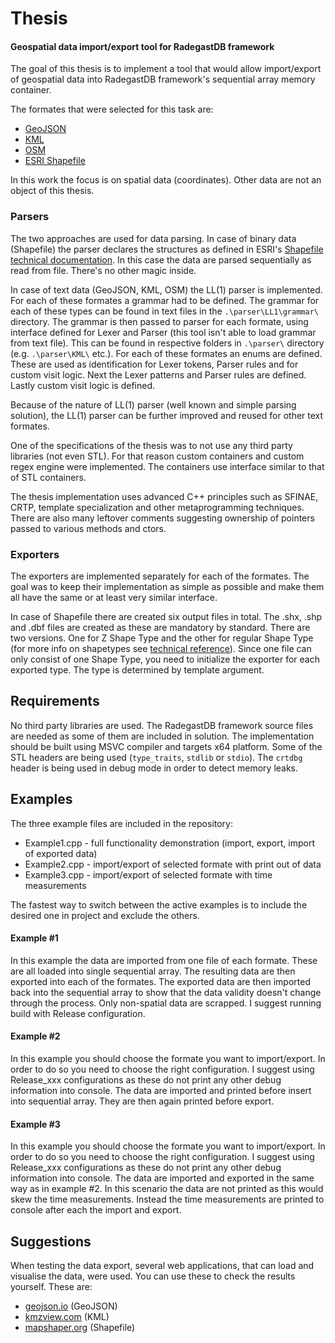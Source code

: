 # Thesis
#### Geospatial data import/export tool for RadegastDB framework

The goal of this thesis is to implement a tool that would allow import/export of geospatial data into RadegastDB framework's sequential array memory container. 

The formates that were selected for this task are:
- [GeoJSON](https://geojson.org/)
- [KML](https://developers.google.com/kml/documentation/kmlreference)
- [OSM](https://wiki.openstreetmap.org/wiki/OSM_XML)
- [ESRI Shapefile](https://en.wikipedia.org/wiki/Shapefile)

In this work the focus is on spatial data (coordinates). Other data are not an object of this thesis.

### Parsers

The two approaches are used for data parsing. In case of binary data (Shapefile) the parser declares the structures as defined in ESRI's [Shapefile technical documentation](https://www.esri.com/content/dam/esrisites/sitecore-archive/Files/Pdfs/library/whitepapers/pdfs/shapefile.pdf). In this case the data are parsed sequentially as read from file. There's no other magic inside.

In case of text data (GeoJSON, KML, OSM) the LL(1) parser is implemented. 
For each of these formates a grammar had to be defined. 
The grammar for each of these types can be found in text files in the `.\parser\LL1\grammar\` directory. 
The grammar is then passed to parser for each formate, using interface defined for Lexer and Parser (this tool isn't able to load grammar from text file).
This can be found in respective folders in `.\parser\` directory (e.g. `.\parser\KML\` etc.). 
For each of these formates an enums are defined. 
These are used as identification for Lexer tokens, Parser rules and for custom visit logic. 
Next the Lexer patterns and Parser rules are defined. 
Lastly custom visit logic is defined.

Because of the nature of LL(1) parser (well known and simple parsing solution), the LL(1) parser can be further improved and reused for other text formates.

One of the specifications of the thesis was to not use any third party libraries (not even STL). For that reason custom containers and custom regex engine were implemented. 
The containers use interface similar to that of STL containers.

The thesis implementation uses advanced C++ principles such as SFINAE, CRTP, template specialization and other metaprogramming techniques.
There are also many leftover comments suggesting ownership of pointers passed to various methods and ctors.

### Exporters

The exporters are implemented separately for each of the formates. 
The goal was to keep their implementation as simple as possible and make them all have the same or at least very similar interface.

In case of Shapefile there are created six output files in total. 
The .shx, .shp and .dbf files are created as these are mandatory by standard. 
There are two versions. 
One for Z Shape Type and the other for regular Shape Type (for more info on shapetypes see [technical reference](https://www.esri.com/content/dam/esrisites/sitecore-archive/Files/Pdfs/library/whitepapers/pdfs/shapefile.pdf)).
Since one file can only consist of one Shape Type, you need to initialize the exporter for each exported type. 
The type is determined by template argument.

## Requirements
No third party libraries are used. The RadegastDB framework source files are needed as some of them are included in solution. The implementation should be built using MSVC compiler and targets x64 platform.
Some of the STL headers are being used (`type_traits`, `stdlib` or `stdio`). The `crtdbg` header is being used in debug mode in order to detect memory leaks.

## Examples

The three example files are included in the repository:
- Example1.cpp - full functionality demonstration (import, export, import of exported data) 
- Example2.cpp - import/export of selected formate with print out of data
- Example3.cpp - import/export of selected formate with time measurements

The fastest way to switch between the active examples is to include the desired one in project and exclude the others.

#### Example #1
In this example the data are imported from one file of each formate. 
These are all loaded into single sequential array. 
The resulting data are then exported into each of the formates.
The exported data are then imported back into the sequential array to show that the data validity doesn't change through the process. 
Only non-spatial data are scrapped. I suggest running build with Release configuration.

#### Example #2
In this example you should choose the formate you want to import/export.
In order to do so you need to choose the right configuration.
I suggest using Release_xxx configurations as these do not print any other debug information into console.
The data are imported and printed before insert into sequential array. They are then again printed before export.

#### Example #3
In this example you should choose the formate you want to import/export.
In order to do so you need to choose the right configuration.
I suggest using Release_xxx configurations as these do not print any other debug information into console.
The data are imported and exported in the same way as in example #2. 
In this scenario the data are not printed as this would skew the time measurements.
Instead the time measurements are printed to console after each the import and export.

## Suggestions
When testing the data export, several web applications, that can load and visualise the data, were used. You can use these to check the results yourself.
These are:
- [geojson.io](https://geojson.io/) (GeoJSON)
- [kmzview.com](https://kmzview.com/) (KML)
- [mapshaper.org](https://mapshaper.org/) (Shapefile)